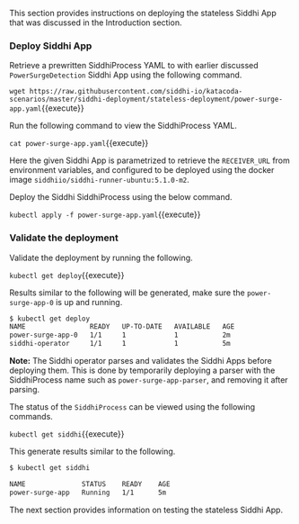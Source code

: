 This section provides instructions on deploying the stateless Siddhi App that was discussed in the Introduction section.

### Deploy Siddhi App

Retrieve a prewritten SiddhiProcess YAML to with earlier discussed `PowerSurgeDetection` Siddhi App using the following command.

`wget https://raw.githubusercontent.com/siddhi-io/katacoda-scenarios/master/siddhi-deployment/stateless-deployment/power-surge-app.yaml`{{execute}}

Run the following command to view the SiddhiProcess YAML.

`cat power-surge-app.yaml`{{execute}}

Here the given Siddhi App is parametrized to retrieve the `RECEIVER_URL` from environment variables, and configured to be deployed using the docker image `siddhiio/siddhi-runner-ubuntu:5.1.0-m2`.

Deploy the Siddhi SiddhiProcess using the below command.

`kubectl apply -f power-surge-app.yaml`{{execute}}

### Validate the deployment

Validate the deployment by running the following.

`kubectl get deploy`{{execute}}

Results similar to the following will be generated, make sure the `power-surge-app-0` is up and running. 

```sh
$ kubectl get deploy
NAME                READY   UP-TO-DATE   AVAILABLE   AGE
power-surge-app-0   1/1     1            1           2m
siddhi-operator     1/1     1            1           5m
```

**Note:** The Siddhi operator parses and validates the Siddhi Apps before deploying them. This is done by temporarily deploying a parser with the SiddhiProcess name such as `power-surge-app-parser`, and removing it after parsing.

The status of the `SiddhiProcess` can be viewed using the following commands.

`kubectl get siddhi`{{execute}}

This generate results similar to the following. 

```sh
$ kubectl get siddhi

NAME              STATUS    READY    AGE
power-surge-app   Running   1/1      5m
```

The next section provides information on testing the stateless Siddhi App.
